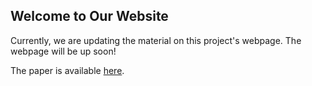 ## Welcome to Our Website

Currently, we are updating the material on this project's webpage. The webpage will be up soon!

The paper is available [here](http://openaccess.thecvf.com/content_ICCV_2019/html/Tavakolian_AWSD_Adaptive_Weighted_Spatiotemporal_Distillation_for_Video_Representation_ICCV_2019_paper.html).
